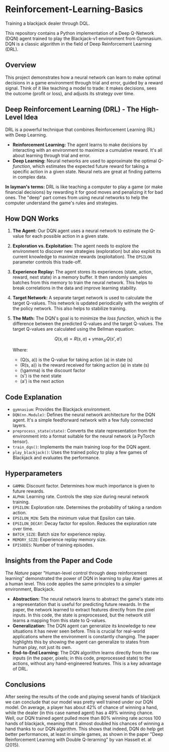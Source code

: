 # Reinforcement-Learning-Basics
Training a blackjack dealer through DQL.


This repository contains a Python implementation of a Deep Q-Network (DQN) agent trained to play the Blackjack-v1 environment from Gymnasium. DQN is a classic algorithm in the field of Deep Reinforcement Learning (DRL).

## Overview

This project demonstrates how a neural network can learn to make optimal decisions in a game environment through trial and error, guided by a reward signal.  Think of it like teaching a model to trade: it makes decisions, sees the outcome (profit or loss), and adjusts its strategy over time.

## Deep Reinforcement Learning (DRL) - The High-Level Idea

DRL is a powerful technique that combines Reinforcement Learning (RL) with Deep Learning.

*   **Reinforcement Learning:**  The agent learns to make decisions by interacting with an environment to maximize a cumulative reward. It's all about learning through trial and error.
*   **Deep Learning:**  Neural networks are used to approximate the optimal *Q-function*, which estimates the expected future reward for taking a specific action in a given state. Neural nets are great at finding patterns in complex data.

**In layman's terms:** DRL is like teaching a computer to play a game (or make financial decisions) by rewarding it for good moves and penalizing it for bad ones. The "deep" part comes from using neural networks to help the computer understand the game's rules and strategies.

## How DQN Works 

1.  **The Agent:**  Our DQN agent uses a neural network to estimate the Q-value for each possible action in a given state.
2.  **Exploration vs. Exploitation:**  The agent needs to explore the environment to discover new strategies (exploration) but also exploit its current knowledge to maximize rewards (exploitation).  The `EPSILON` parameter controls this trade-off.
3.  **Experience Replay:**  The agent stores its experiences (state, action, reward, next state) in a memory buffer.  It then randomly samples batches from this memory to train the neural network.  This helps to break correlations in the data and improve learning stability.
4.  **Target Network:**  A separate target network is used to calculate the target Q-values.  This network is updated periodically with the weights of the policy network.  This also helps to stabilize training.
5.  **The Math:** The DQN's goal is to minimize the *loss function*, which is the difference between the predicted Q-values and the target Q-values.  The target Q-values are calculated using the Bellman equation:

    $$
    Q(s, a) = R(s, a) + \gamma \max_{a'} Q(s', a')
    $$

    Where:
    
    *   \(Q(s, a)\) is the Q-value for taking action \(a\) in state \(s\)
    *   \(R(s, a)\) is the reward received for taking action \(a\) in state \(s\)
    *   \(\gamma\) is the discount factor
    *   \(s'\) is the next state
    *   \(a'\) is the next action
    

## Code Explanation

*   `gymnasium`: Provides the Blackjack environment.
*   `DQN(nn.Module)`: Defines the neural network architecture for the DQN agent.  It's a simple feedforward network with a few fully connected layers.
*   `preprocess_state(state)`: Converts the state representation from the environment into a format suitable for the neural network (a PyTorch tensor).
*   `train_dqn()`: Implements the main training loop for the DQN agent.
*   `play_blackjack()`:  Uses the trained policy to play a few games of Blackjack and evaluates the performance.

## Hyperparameters

*   `GAMMA`: Discount factor.  Determines how much importance is given to future rewards.
*   `ALPHA`: Learning rate.  Controls the step size during neural network training.
*   `EPSILON`: Exploration rate.  Determines the probability of taking a random action.
*   `EPSILON_MIN`: Sets the minimum value that Epsilon can take.
*   `EPSILON_DECAY`: Decay factor for epsilon.  Reduces the exploration rate over time.
*   `BATCH_SIZE`: Batch size for experience replay.
*   `MEMORY_SIZE`: Experience replay memory size.
*   `EPISODES`: Number of training episodes.


## Insights from the Paper and Code

The *Nature* paper "Human-level control through deep reinforcement learning" demonstrated the power of DQN in learning to play Atari games at a human level. This code applies the same principles to a simpler environment, Blackjack.

*   **Abstraction:** The neural network learns to abstract the game's state into a representation that is useful for predicting future rewards. In the paper, the network learned to extract features directly from the pixel inputs. In this code, the state is preprocessed, but the network still learns a mapping from this state to Q-values.
*   **Generalization:** The DQN agent can generalize its knowledge to new situations it has never seen before.  This is crucial for real-world applications where the environment is constantly changing.  The paper highlights this by showing the agent can generalize to states from human play, not just its own.
*   **End-to-End Learning:** The DQN algorithm learns directly from the raw inputs (in the paper, pixels; in this code, preprocessed state) to the actions, without any hand-engineered features.  This is a key advantage of DRL.


## Conclusions
After seeing the results of the code and playing several hands of blackjack we can conclude that our model was pretty well trained under our DQN model. On average, a player has about 42% of chance of winning a hand, while the dealer (in this case named agent) has a 49% winning chance. Well, our DQN trained agent pulled more than 80% winning rate across 100 hands of blackjack, meaning that it almost doubled his chances of winning a hand thanks to our DQN algorithm. This shows that indeed, DQN do help get better performances, at least in simple games, as shown in the paper "Deep Reinforcement Learning with Double Q-lerarning" by van Hasselt et. al (2015).
